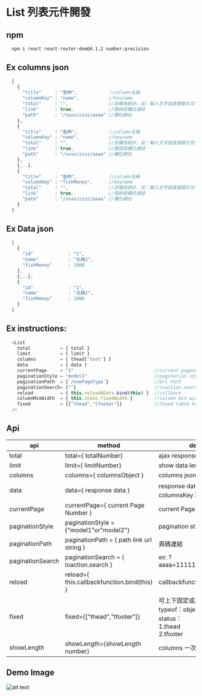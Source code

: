 # List 列表元件開發

## npm
```sh
  npm i react react-router-dom@4.1.2 number-precision
```

## Ex columns json
```js
  [
    {
      "title"     : "鱼种",            //column名稱
      "columnKey" : "name",           //keyname
      "total"     : "",               //該欄為統計，如：輸入文字就直接顯示文字，可空直就將該欄位相加得到總合
      "link"      : true,             //開啟該欄位連結
      "path"      : "/xxxx/zzzz/aaaa" //欄位網址
    },
    {
      "title"     : "鱼种",            //column名稱
      "columnKey" : "name",           //keyname
      "total"     : "",               //該欄為統計，如：輸入文字就直接顯示文字，可空直就將該欄位相加得到總合
      "link"      : true,             //開啟該欄位連結
      "path"      : "/xxxx/zzzz/aaaa" //欄位網址
    },
    {...},
    {
      "title"     : "鱼种",            //column名稱
      "columnKey" : "fishMoney",      //keyname
      "total"     : "",               //該欄為統計，如：輸入文字就直接顯示文字，可空直就將該欄位相加得到總合
      "link"      : true,             //開啟該欄位連結
      "path"      : "/xxxx/zzzz/aaaa" //欄位網址
    }
  ]
```

## Ex Data json
```js
  [
    {
      "id"             : "1",
      "name"           : "名稱1",
      "fishMoney"      : 1000
    },
    {...},
    {
      "id"             : "1",
      "name"           : "名稱1",
      "fishMoney"      : 1000
    }
  ]
```

## Ex instructions:
```js
  <List 
    total           = { total }
    limit           = { limit }
    columns         = { thead['test'] }
    data            = { data }
    currentPage     = "1"                              //current pagenumber
    paginationStyle = "model1"                         //pagination style
    paginationPath  = {`/nowPageType`}                 //Url Path
    paginationSearch= {""}                             //loaction.search ?aaaa=111111&bbbb=222222.....
    reload          = { this.reloadAData.bind(this) }  //callback
    columnMinWidth  = { this.state.fixedWidth }        //column min width
    fixed           = {["thead","tfooter"]}            //fixed table head & table footer
  />
```


## Api
| api              | method                                                    | description                                 |
| ---------------- | --------------------------------------------------------- | ------------------------------------------- |
| total            | total={ totalNumber}                                      | ajax response data length                   |
| limit            | limit={ limitNumber}                                      | show data length                            |
| columns          | columns={ columnsObject }                                 | columns json                                |
| data             | data={ response data }                                    | response data json 需要與 columnsKey 取名一樣 |
| currentPage      | currentPage={ current Page Number }                       | current Page number                         |
| paginationStyle  | paginationStyle = {"model1"or"model2"}                    | pagination style                            |
| paginationPath   | paginationPath  = { path link url string }                | 頁碼連結                                     |
| paginationSearch | paginationSearch = { loaction.search }                    | ex: ?aaaa=111111&bbbb=222222.....           |
| reload           | reload={ this.callbackfunction.bind(this) }               | callbackfunction Free name              |
| fixed            | fixed={["thead","tfooter"]}                               | 可上下固定或其中一個固定<br/> typeof：object <br/> status： <br/> 1.thead<br/>2.tfooter  |
| showLength       | showLength={showLength number}                            | columns 一次可顯示比數                        |

## Demo Image
![alt text](https://s3-ap-northeast-1.amazonaws.com/showtest/Users/showsun/react_img/%E8%9E%A2%E5%B9%95%E5%BF%AB%E7%85%A7+2018-08-01+%E4%B8%8B%E5%8D%885.58.55.png)
